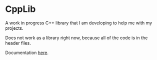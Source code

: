 # CppLib

A work in progress C++ library that I am developing to help me with my projects.

Does not work as a library right now, because all of the code is in the header files.

Documentation [here](docs/index.md).
